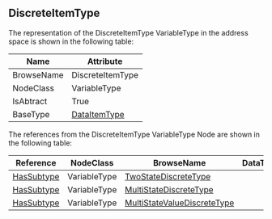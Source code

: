<!-- objecttype -->
## DiscreteItemType

The representation of the DiscreteItemType VariableType in the address space is shown in the following table:  

|Name|Attribute|
|---|---|
|BrowseName|DiscreteItemType|
|NodeClass|VariableType|
|IsAbtract|True|
|BaseType|[DataItemType](../../../Part8/VariableTypes/DataItemType/readme.md)|

The references from the DiscreteItemType VariableType Node are shown in the following table:  

|Reference|NodeClass|BrowseName|DataType|TypeDefinition|ModellingRule|
|---|---|---|---|---|---|
|[HasSubtype](../../../Part3/ReferenceTypes/HasSubtype/readme.md)|VariableType|[TwoStateDiscreteType](#TwoStateDiscreteType)||||
|[HasSubtype](../../../Part3/ReferenceTypes/HasSubtype/readme.md)|VariableType|[MultiStateDiscreteType](#MultiStateDiscreteType)||||
|[HasSubtype](../../../Part3/ReferenceTypes/HasSubtype/readme.md)|VariableType|[MultiStateValueDiscreteType](#MultiStateValueDiscreteType)||||


